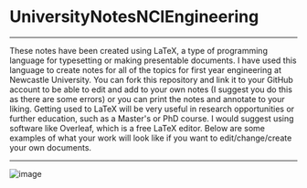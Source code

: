 # UniversityNotesNClEngineering
----
These notes have been created using LaTeX, a type of programming language for typesetting or making presentable documents. I have used this language to create notes for all of the topics for first year engineering at Newcastle University.
You can fork this repository and link it to your GitHub account to be able to edit and add to your own notes (I suggest you do this as there are some errors) or you can print the notes and annotate to your liking. Getting used to LaTeX will be very useful in research opportunities or further education, such as a Master's or PhD course.
I would suggest using software like Overleaf, which is a free LaTeX editor.
Below are some examples of what your work will look like if you want to edit/change/create your own documents.

----

![image](https://github.com/SahasT23/UniversityNotesNClEngineering/assets/108793094/2d6c0c18-831e-408e-a312-fd3f9797ede5)
